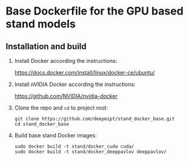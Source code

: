 # Base Dockerfile for the GPU based stand models

## Installation and build

1. Install Docker according the instructions:
   
   https://docs.docker.com/install/linux/docker-ce/ubuntu/
   
2. Install nVIDIA Docker according the instructions:

   https://github.com/NVIDIA/nvidia-docker
   
3. Clone the repo and `cd` to project root:
    ```
    git clone https://github.com/deepmipt/stand_docker_base.git
    cd stand_docker_base
    ```
4. Build base stand Docker images:
    ```
    sudo docker build -t stand/docker_cuda cuda/
    sudo docker build -t stand/docker_deeppavlov deeppavlov/